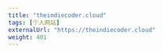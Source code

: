 ```yaml
---
title: "theindiecoder.cloud"
tags: [个人网站]
externalUrl: "https://theindiecoder.cloud"
weight: 401
---
```

